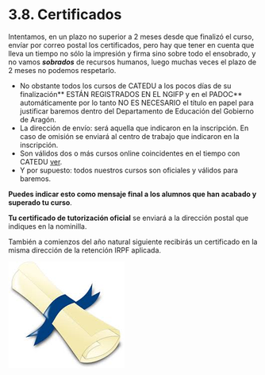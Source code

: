 # 3.8. Certificados

Intentamos, en un plazo no superior a 2 meses desde que finalizó el curso, envíar por correo postal los certificados, pero hay que tener en cuenta que lleva un tiempo no sólo la impresión y firma sino sobre todo el ensobrado, y no vamos _**sobrados**_ de recursos humanos, luego muchas veces el plazo de 2 meses no podemos respetarlo.

* No obstante todos los cursos de CATEDU a los pocos días de su finalización** ESTÁN REGISTRADOS EN EL NGIFP y en el PADOC** automáticamente por lo tanto NO ES NECESARIO el título en papel para justificar baremos dentro del Departamento de Educación del Gobierno de Aragón.
* La dirección de envío:  será aquella que indicaron en la inscripción. En caso de omisión se enviará al centro de trabajo que indicaron en la inscripción.
* Son válidos dos o más cursos online coincidentes en el tiempo con CATEDU [ver](http://soporte.catedu.es/kb/faq.php?id=2).
* Y por supuesto: todos nuestros cursos son oficiales y válidos para baremos.

**Puedes indicar esto como mensaje final a los alumnos que han acabado y superado tu curso**.

**Tu certificado de tutorización oficial** se enviará a la dirección postal que indiques en la nominilla.

También a comienzos del año natural siguiente recibirás un certificado en la misma dirección de la retención IRPF aplicada.

![](img/descarga.jpg)

